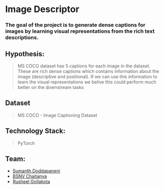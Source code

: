 # Image Descriptor

### The goal of the project is to generate dense captions for images by learning visual representations from the rich text descriptions.

## Hypothesis: 
> MS COCO dataset has 5 captions for each image in the dataset. These are rich dense captions which contains information about the image (descriptive and positional). If we can use this information to learn the visual representations we belive this could perform much better on the downstream tasks

## Dataset
> MS COCO - Image Captioning Dataset

## Technology Stack:
> PyTorch

## Team:
- [Sumanth Doddapaneni](https://www.linkedin.com/in/sumanth-doddapaneni-25494b130/)
- [BSNV Chaitanya](https://www.linkedin.com/in/basava-sai-naga-viswa-chaitanya-665083172/)
- [Rusheel Gollakota](https://www.linkedin.com/in/rusheel-gollakota-028612145/) 